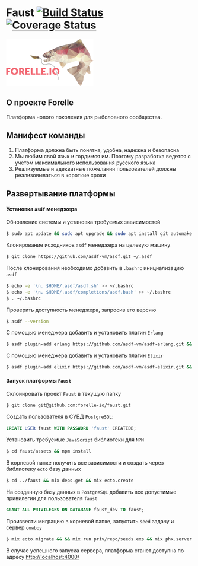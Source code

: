 # Faust [![Build Status](https://api.travis-ci.com/forelle-io/faust.png?branch=master)](https://travis-ci.org/forelle-io/faust) [![Coverage Status](https://coveralls.io/repos/github/forelle-io/faust/badge.svg)](https://coveralls.io/github/forelle-io/faust)

<img src="https://github.com/forelle-io/faust/blob/master/assets/static/images/logotype.png" height="128">

## О проекте Forelle
Платформа нового поколения для рыболовного сообщества.

## Манифест команды
1. Платформа должна быть понятна, удобна, надежна и безопасна
2. Мы любим свой язык и гордимся им. Поэтому разработка ведется с учетом максимального использования русского языка
3. Реализуемые и адекватные пожелания пользователей должны реализовываться в короткие сроки

## Развертывание платформы

#### Установка `asdf` менеджера

Обновление системы и установка требуемых зависимостей
```bash
$ sudo apt update && sudo apt upgrade && sudo apt install git automake autoconf libreadline-dev libncurses-dev libssl-dev libyaml-dev libxslt-dev libffi-dev libtool unixodbc-dev openjdk-11-jre openjdk-11-jdk fop libncurses5-dev unixodbc-dev g++ libssl-dev libwxgtk3.0-dev xsltproc libwxbase3.0-dev libqt4-opengl-dev libgtk2.0-dev inotify-tools
```
Клонирование исходников `asdf` менеджера на целевую машину
```bash
$ git clone https://github.com/asdf-vm/asdf.git ~/.asdf
```

После клонирования необходимо добавить в `.bashrc` инициализацию `asdf`
```bash
$ echo -e '\n. $HOME/.asdf/asdf.sh' >> ~/.bashrc
$ echo -e '\n. $HOME/.asdf/completions/asdf.bash' >> ~/.bashrc
$ . ~/.bashrc
```

Проверить доступность менеджера, запросив его версию
```bash
$ asdf --version
```

С помощью менеджера добавить и установить плагин `Erlang`
```bash
$ asdf plugin-add erlang https://github.com/asdf-vm/asdf-erlang.git && asdf install erlang 21.3.2
```

С помощью менеджера добавить и установить плагин `Elixir`
```bash
$ asdf plugin-add elixir https://github.com/asdf-vm/asdf-elixir.git && asdf install elixir 1.8.1
```

#### Запуск платформы `Faust`

Склонировать проект `Faust` в текущую папку
```bash
$ git clone git@github.com:forelle-io/faust.git
```

Создать пользователя в СУБД `PostgreSQL`:
```sql
CREATE USER faust WITH PASSWORD 'faust' CREATEDB;
```

Установить требуемые `JavaScript` библиотеки для `NPM`
```bash
$ cd faust/assets && npm install
```

В корневой папке получить все зависимости и создать через библиотеку `ecto` базу данных
```bash
$ cd ../faust && mix deps.get && mix ecto.create
```

На созданную базу данных в `PostgreSQL` добавить все допустимые привилегии для пользователя `faust`
```sql
GRANT ALL PRIVILEGES ON DATABASE faust_dev TO faust;
```

Произвести миграцию в корневой папке, запустить `seed` задачу и сервер `cowboy`
```bash
$ mix ecto.migrate && && mix run priv/repo/seeds.exs && mix phx.server
```

В случае успешного запуска сервера, платформа станет доступна по адресу [http://localhost:4000/](http://localhost:4000/)
